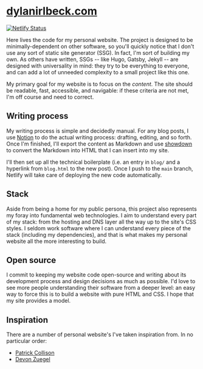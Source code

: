 # [dylanirlbeck.com](https://dylanirlbeck.com)

[![Netlify Status](https://api.netlify.com/api/v1/badges/6bdc0f00-9e09-410e-9d6e-999b8416bb5f/deploy-status)](https://app.netlify.com/sites/dylanirlbeck/deploys)

Here lives the code for my personal website. The project is designed to be minimally-dependent on other software, so you'll quickly notice that I don't use any sort of static site generator (SSG). In fact, I'm sort of building my own. As others have written, SSGs -- like Hugo, Gatsby, Jekyll -- are designed with universality in mind: they try to be everything to everyone, and can add a lot of unneeded complexity to a small project like this one.

My primary goal for my website is to focus on the _content_. The site should be readable, fast, accessible, and navigable: if these criteria are not met, I'm off course and need to correct.

## Writing process

My writing process is simple and decidedly manual. For any blog posts, I use [Notion](https://notion.so) to do the actual writing process: drafting, editing, and so forth. Once I'm finished, I'll export the content as Markdown and use [showdown](https://github.com/showdownjs/showdown) to convert the Markdown into HTML that I can insert into my site.

I'll then set up all the technical boilerplate (i.e. an entry in `blog/` and a hyperlink from `blog.html` to the new post). Once I push to the `main` branch, Netlify will take care of deploying the new code automatically.

## Stack

Aside from being a home for my public persona, this project also represents my foray into fundamental web technologies. I aim to understand every part of my stack: from the hosting and DNS layer all the way up to the site's CSS styles. I seldom work software where I can understand every piece of the stack (including my dependencies), and that is what makes my personal website all the more interesting to build.

## Open source

I commit to keeping my website code open-source and writing about its development process and design decisions as much as possible. I'd love to see more people understanding their software from a deeper level: an easy way to force this is to build a website with pure HTML and CSS. I hope that my site provides a model. 

## Inspiration

There are a number of personal website's I've taken inspiration from. In no particular order:
* [Patrick Collison](https://patrickcollison.com/)
* [Devon Zuegel](https://devonzuegel.com/)

